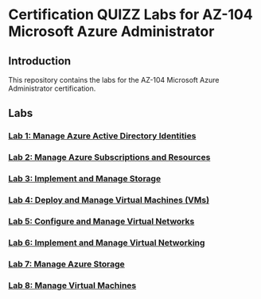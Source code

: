 # Certification QUIZZ Labs for AZ-104 Microsoft Azure Administrator

## Introduction

This repository contains the labs for the AZ-104 Microsoft Azure Administrator certification.

## Labs

### [Lab 1: Manage Azure Active Directory Identities](LAB1/Quizz.md)

### [Lab 2: Manage Azure Subscriptions and Resources](LAB2/Quizz.md)

### [Lab 3: Implement and Manage Storage](LAB3/Quizz.md)

### [Lab 4: Deploy and Manage Virtual Machines (VMs)](LAB4/Quizz.md)

### [Lab 5: Configure and Manage Virtual Networks](LAB5/Quizz.md)

### [Lab 6: Implement and Manage Virtual Networking](LAB6/Quizz.md)

### [Lab 7: Manage Azure Storage](LAB7/Quizz.md)

### [Lab 8: Manage Virtual Machines](LAB8/Quizz.md)


